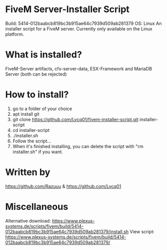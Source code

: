 # FiveM Server-Installer Script

Build: 5414-012baabcb819bc3b915ae64c7939d509ab281379 OS: Linux
An installer script for a FiveM server. Currently only available on the Linux platform.

# What is installed?
FiveM-Server artifacts, cfx-server-data, ESX-Framework and MariaDB Server (both can be rejected)

# How to install?

1. go to a folder of your choice
2. apt install git
3. git clone https://github.com/Lvcq01/fivem-installer-script.git installer-script
4. cd installer-script
5. ./installer.sh
6. Follow the script...
7. When it's finished installing, you can delete the script with "rm installer.sh" if you want.

# Written by
https://github.com/Razuuu & https://github.com/Lvcq01

# Miscellaneous
Alternative download: https://www.plexus-systems.de/scripts/fivem/build/5414-012baabcb819bc3b915ae64c7939d509ab281379/install.sh
View script: https://www.plexus-systems.de/scripts/fivem/build/5414-012baabcb819bc3b915ae64c7939d509ab281379/
